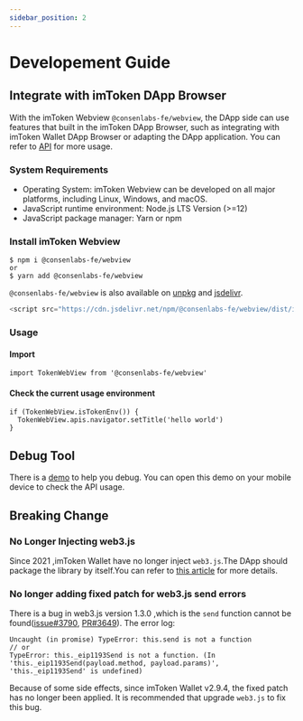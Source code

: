 ```yaml
---
sidebar_position: 2
---
```


# Developement Guide

## Integrate with imToken DApp Browser

With the imToken Webview `@consenlabs-fe/webview`, the DApp side can use features that built in the imToken DApp Browser, such as integrating with imToken Wallet DApp Browser or adapting the DApp application. You can refer to [API](webview-docs/function/API) for more usage.

### System Requirements

- Operating System: imToken Webview can be developed on all major platforms, including Linux, Windows, and macOS.
- JavaScript runtime environment: Node.js LTS Version (>=12)
- JavaScript package manager: Yarn or npm

### Install imToken Webview

```
$ npm i @consenlabs-fe/webview
or
$ yarn add @consenlabs-fe/webview
```

`@consenlabs-fe/webview` is also available on [unpkg](https://unpkg.com/@consenlabs-fe/webview/dist/index.js) and [jsdelivr](https://cdn.jsdelivr.net/npm/@consenlabs-fe/webview/dist/index.min.js).

```javascript title="CDN"
<script src="https://cdn.jsdelivr.net/npm/@consenlabs-fe/webview/dist/index.min.js" />
```

### Usage

#### Import

```
import TokenWebView from '@consenlabs-fe/webview'
```

#### Check the current usage environment

```
if (TokenWebView.isTokenEnv()) {
  TokenWebView.apis.navigator.setTitle('hello world')
}
```

## Debug Tool

There is a [demo](https://webview-demo.vercel.app/) to help you debug. You can open this demo on your mobile device to check the API usage.

## Breaking Change

### No Longer Injecting web3.js

Since 2021 ,imToken Wallet have no longer inject `web3.js`.The DApp should package the library by itself.You can refer to [this article](https://medium.com/metamask/no-longer-injecting-web3-js-4a899ad6e59e) for more details.

### No longer adding fixed patch for web3.js send errors

There is a bug in web3.js version 1.3.0 ,which is the `send` function cannot be found([issue#3790](https://github.com/ChainSafe/web3.js/issues/3790), [PR#3649](https://github.com/ChainSafe/web3.js/pull/3649#issuecomment-695200876)). The error log:

```
Uncaught (in promise) TypeError: this.send is not a function
// or
TypeError: this._eip1193Send is not a function. (In 'this._eip1193Send(payload.method, payload.params)', 'this._eip1193Send' is undefined)
```

Because of some side effects, since imToken Wallet v2.9.4, the fixed patch has no longer been applied. It is recommended that upgrade `web3.js` to fix this bug.
